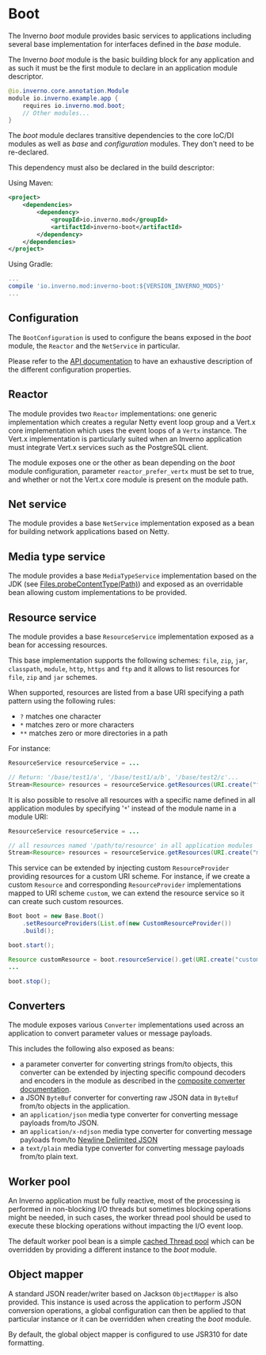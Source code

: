[inverno-javadoc]: https://inverno.io/docs/release/api/index.html

[jdk-files-probeContentType]: https://docs.oracle.com/javase/9/docs/api/java/nio/file/Files.html#probeContentType-java.nio.file.Path-
[jdk-executors-newCachedThreadPool]: https://docs.oracle.com/javase/9/docs/api/java/util/concurrent/Executors.html#newCachedThreadPool--

[ndjson]: http://ndjson.org/

# Boot

The Inverno *boot* module provides basic services to applications including several base implementation for interfaces defined in the *base* module.

The Inverno *boot* module is the basic building block for any application and as such it must be the first module to declare in an application module descriptor.

```java
@io.inverno.core.annotation.Module
module io.inverno.example.app {
    requires io.inverno.mod.boot;
    // Other modules...
}
```

The *boot* module declares transitive dependencies to the core IoC/DI modules as well as *base* and *configuration* modules. They don't need to be re-declared.

This dependency must also be declared in the build descriptor:

Using Maven:

```xml
<project>
    <dependencies>
        <dependency>
            <groupId>io.inverno.mod</groupId>
            <artifactId>inverno-boot</artifactId>
        </dependency>
    </dependencies>
</project>
```

Using Gradle:

```groovy
...
compile 'io.inverno.mod:inverno-boot:${VERSION_INVERNO_MODS}'
...
```

## Configuration

The `BootConfiguration` is used to configure the beans exposed in the *boot* module, the `Reactor` and the `NetService` in particular.

Please refer to the [API documentation][inverno-javadoc] to have an exhaustive description of the different configuration properties.

## Reactor

The module provides two `Reactor` implementations: one generic implementation which creates a regular Netty event loop group and a Vert.x core implementation which uses the event loops of a `Vertx` instance. The Vert.x implementation is particularly suited when an Inverno application must integrate Vert.x services such as the PostgreSQL client.

The module exposes one or the other as bean depending on the *boot* module configuration, parameter `reactor_prefer_vertx` must be set to true, and whether or not the Vert.x core module is present on the module path.

## Net service

The module provides a base `NetService` implementation exposed as a bean for building network applications based on Netty.

## Media type service

The module provides a base `MediaTypeService` implementation based on the JDK (see [Files.probeContentType(Path)][jdk-files-probeContentType]) and exposed as an overridable bean allowing custom implementations to be provided.

## Resource service

The module provides a base `ResourceService` implementation exposed as a bean for accessing resources.

This base implementation supports the following schemes: `file`, `zip`, `jar`, `classpath`, `module`, `http`, `https` and `ftp` and it allows to list resources for `file`, `zip` and `jar` schemes.

When supported, resources are listed from a base URI specifying a path pattern using the following rules:

- `?` matches one character
- `*` matches zero or more characters
- `**` matches zero or more directories in a path

For instance:

```java
ResourceService resourceService = ...

// Return: '/base/test1/a', '/base/test1/a/b', '/base/test2/c'...
Stream<Resource> resources = resourceService.getResources(URI.create("file:/base/test?/**/*"));
```

It is also possible to resolve all resources with a specific name defined in all application modules by specifying '`*`' instead of the module name in a module URI:

```java
ResourceService resourceService = ...

// all resources named '/path/to/resource' in all application modules
Stream<Resource> resources = resourceService.getResources(URI.create("module://*/path/to/resource"));
```

This service can be extended by injecting custom `ResourceProvider` providing resources for a custom URI scheme. For instance, if we create a custom `Resource` and corresponding `ResourceProvider` implementations mapped to URI scheme `custom`, we can extend the resource service so it can create such custom resources.

```java
Boot boot = new Base.Boot()
    .setResourceProviders(List.of(new CustomResourceProvider())
    .build();

boot.start();

Resource customResource = boot.resourceService().get(URI.create("custom:..."));
...

boot.stop();
```

## Converters

The module exposes various `Converter` implementations used across an application to convert parameter values or message payloads.

This includes the following also exposed as beans:

- a parameter converter for converting strings from/to objects, this converter can be extended by injecting specific compound decoders and encoders in the module as described in the [composite converter documentation](#composite-converter).
- a JSON `ByteBuf` converter for converting raw JSON data in `ByteBuf` from/to objects in the application.
- an `application/json` media type converter for converting message payloads from/to JSON.
- an `application/x-ndjson` media type converter for converting message payloads from/to [Newline Delimited JSON][ndjson]
- a `text/plain` media type converter for converting message payloads from/to plain text.

## Worker pool

An Inverno application must be fully reactive, most of the processing is performed in non-blocking I/O threads but sometimes blocking operations might be needed, in such cases, the worker thread pool should be used to execute these blocking operations without impacting the I/O event loop.

The default worker pool bean is a simple [cached Thread pool][jdk-executors-newCachedThreadPool] which can be overridden by providing a different instance to the *boot* module.

## Object mapper

A standard JSON reader/writer based on Jackson `ObjectMapper` is also provided. This instance is used across the application to perform JSON conversion operations, a global configuration can then be applied to that particular instance or it can be overridden when creating the *boot* module.

By default, the global object mapper is configured to use JSR310 for date formatting.
